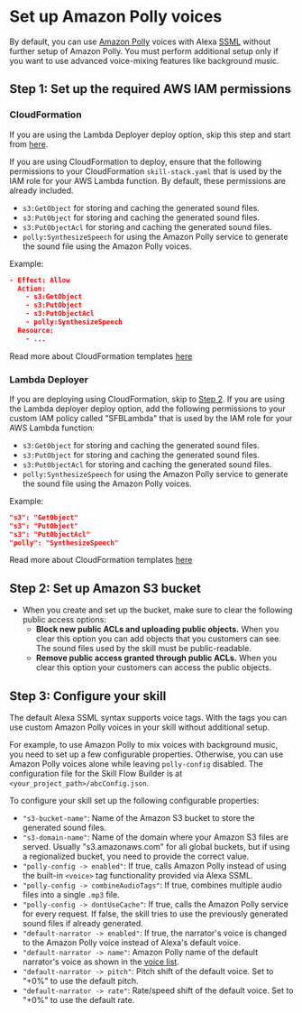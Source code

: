 # Set up Amazon Polly voices

By default, you can use [Amazon Polly](https://aws.amazon.com/polly/) voices
with Alexa [SSML](https://developer.amazon.com/en-US/docs/alexa/custom-skills/speech-synthesis-markup-language-ssml-reference.html)
without further setup of Amazon Polly. You must perform additional setup only
if you want to use advanced voice-mixing features like background music.

## Step 1: Set up the required AWS IAM permissions

### CloudFormation

If you are using the Lambda Deployer deploy option, skip this step and start
from [here](#lambda-deployer).

If you are using CloudFormation to deploy, ensure that the following permissions
to your CloudFormation `skill-stack.yaml` that is used by the IAM role for your
AWS Lambda function. By default, these permissions are already included.

- `s3:GetObject` for storing and caching the generated sound files.
- `s3:PutObject` for storing and caching the generated sound files.
- `s3:PutObjectAcl` for storing and caching the generated sound files.
- `polly:SynthesizeSpeech` for using the Amazon Polly service to generate the sound file using the Amazon Polly voices.

Example:

```json
- Effect: Allow
  Action:
    - s3:GetObject
    - s3:PutObject
    - s3:PutObjectAcl
    - polly:SynthesizeSpeech
  Resource:
    - ...
```

Read more about CloudFormation templates [here](https://docs.aws.amazon.com/AWSCloudFormation/latest/UserGuide/template-guide.html)

### Lambda Deployer

If you are deploying using CloudFormation, skip to
[Step 2](#step-2-set-up-amazon-s3-bucket). If you are using the Lambda deployer
deploy option, add the following permissions to your custom IAM policy called
"SFBLambda" that is used by the IAM role for your AWS Lambda function:

- `s3:GetObject` for storing and caching the generated sound files.
- `s3:PutObject` for storing and caching the generated sound files.
- `s3:PutObjectAcl` for storing and caching the generated sound files.
- `polly:SynthesizeSpeech` for using the Amazon Polly service to generate the
sound file using the Amazon Polly voices.

Example:

```json
"s3": "GetObject"
"s3": "PutObject"
"s3": "PutObjectAcl"
"polly": "SynthesizeSpeech"
```

Read more about CloudFormation templates [here](https://docs.aws.amazon.com/AWSCloudFormation/latest/UserGuide/template-guide.html)

## Step 2: Set up Amazon S3 bucket

- When you create and set up the bucket, make sure to clear the following public
access options:
  - **Block new public ACLs and uploading public objects.** When you clear this
  option you can add objects that you customers can see. The sound files used by
  the skill must be public-readable.
  - **Remove public access granted through public ACLs.** When you clear this
  option your customers can access the public objects.

## Step 3: Configure your skill

The default Alexa SSML syntax supports voice tags. With the tags you can use
custom Amazon Polly voices in your skill without additional setup.

For example, to use Amazon Polly to mix voices with background music, you need
to set up a few configurable properties. Otherwise, you can use Amazon Polly
voices alone while leaving `polly-config` disabled. The configuration file for
the Skill Flow Builder is at `<your_project_path>/abcConfig.json`.

To configure your skill set up the following configurable properties:

- `"s3-bucket-name"`: Name of the Amazon S3 bucket to store the generated
sound files.
- `"s3-domain-name"`: Name of the domain where your Amazon S3 files are served.
Usually "s3.amazonaws.com" for all global buckets, but if using a regionalized
bucket, you need to provide the correct value.
- `"polly-config -> enabled"`: If true, calls Amazon Polly instead of using
the built-in `<voice>` tag functionality provided via Alexa SSML.
- `"polly-config -> combineAudioTags"`: If true, combines multiple audio
files into a single `.mp3` file.
- `"polly-config -> dontUseCache"`: If true, calls the Amazon Polly
service for every request. If false, the skill tries to use the previously
generated sound files if already generated.
- `"default-narrator -> enabled"`: If true, the narrator's voice is changed
to the Amazon Polly voice instead of Alexa's default voice.
- `"default-narrator -> name"`: Amazon Polly name of the default narrator's voice
as shown in the [voice list](https://docs.aws.amazon.com/polly/latest/dg/voicelist.html).
- `"default-narrator -> pitch"`: Pitch shift of the default voice. Set to
"+0%" to use the default pitch.
- `"default-narrator -> rate"`: Rate/speed shift of the default voice.
Set to "+0%" to use the default rate.
